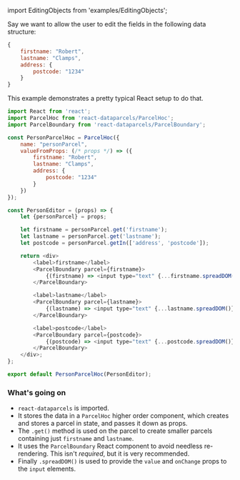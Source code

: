import EditingObjects from 'examples/EditingObjects';

Say we want to allow the user to edit the fields in the following data structure:

```js
{
    firstname: "Robert",
    lastname: "Clamps",
    address: {
        postcode: "1234"
    }
}
```

This example demonstrates a pretty typical React setup to do that.

<EditingObjects />

```js
import React from 'react';
import ParcelHoc from 'react-dataparcels/ParcelHoc';
import ParcelBoundary from 'react-dataparcels/ParcelBoundary';

const PersonParcelHoc = ParcelHoc({
    name: "personParcel",
    valueFromProps: (/* props */) => ({
        firstname: "Robert",
        lastname: "Clamps",
        address: {
            postcode: "1234"
        }
    })
});

const PersonEditor = (props) => {
    let {personParcel} = props;

    let firstname = personParcel.get('firstname');
    let lastname = personParcel.get('lastname');
    let postcode = personParcel.getIn(['address', 'postcode']);

    return <div>
        <label>firstname</label>
        <ParcelBoundary parcel={firstname}>
            {(firstname) => <input type="text" {...firstname.spreadDOM()} />}
        </ParcelBoundary>

        <label>lastname</label>
        <ParcelBoundary parcel={lastname}>
            {(lastname) => <input type="text" {...lastname.spreadDOM()} />}
        </ParcelBoundary>

        <label>postcode</label>
        <ParcelBoundary parcel={postcode}>
            {(postcode) => <input type="text" {...postcode.spreadDOM()} />}
        </ParcelBoundary>
    </div>;
};

export default PersonParcelHoc(PersonEditor);

```

### What's going on

* `react-dataparcels` is imported.
* It stores the data in a `ParcelHoc` higher order component, which creates and stores a parcel in state, and passes it down as props.
* The `.get()` method is used on the parcel to create smaller parcels containing just `firstname` and `lastname`.
* It uses the `ParcelBoundary` React component to avoid needless re-rendering. This isn't *required*, but it is very recommended.
* Finally `.spreadDOM()` is used to provide the `value` and `onChange` props to the `input` elements.

